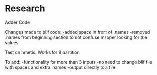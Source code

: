# Research
Adder Code

Changes made to blif code: 
-added space in front of .names
-removed .names from beginning section to not confuse mapper looking for the values

Test on hmetis:
Works for 8 partition

To add:
-functionality for more than 3 inputs
-no need to change blif file with spaces and extra .names
-output directly to a file
